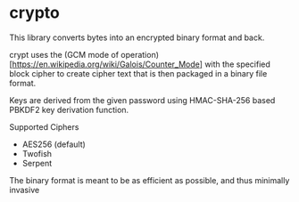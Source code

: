 # crypto

This library converts bytes into an encrypted binary format and back.

crypt uses the (GCM mode of operation)[https://en.wikipedia.org/wiki/Galois/Counter_Mode] with the specified block cipher to create cipher text that is then packaged in a binary file format.

Keys are derived from the given password using HMAC-SHA-256 based PBKDF2 key derivation function.

Supported Ciphers
 - AES256 (default)
 - Twofish
 - Serpent

The binary format is meant to be as efficient as possible, and thus minimally invasive
